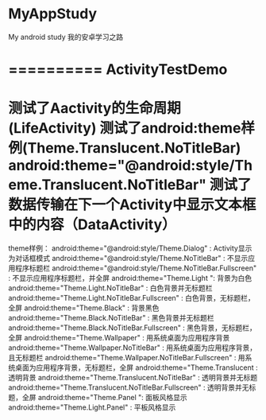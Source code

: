 MyAppStudy
==========

My android study
我的安卓学习之路

==========
ActivityTestDemo
==========
测试了Aactivity的生命周期(LifeActivity)
测试了android:theme样例(Theme.Translucent.NoTitleBar)
	android:theme="@android:style/Theme.Translucent.NoTitleBar" 
测试了数据传输在下一个Activity中显示文本框中的内容（DataActivity）
==========
theme样例：
	android:theme="@android:style/Theme.Dialog" : Activity显示为对话框模式
	android:theme="@android:style/Theme.NoTitleBar" : 不显示应用程序标题栏
	android:theme="@android:style/Theme.NoTitleBar.Fullscreen" : 不显示应用程序标题栏，并全屏
	android:theme="Theme.Light ": 背景为白色
	android:theme="Theme.Light.NoTitleBar" : 白色背景并无标题栏
	android:theme="Theme.Light.NoTitleBar.Fullscreen" : 白色背景，无标题栏，全屏
	android:theme="Theme.Black" : 背景黑色
	android:theme="Theme.Black.NoTitleBar" : 黑色背景并无标题栏
	android:theme="Theme.Black.NoTitleBar.Fullscreen" : 黑色背景，无标题栏，全屏
	android:theme="Theme.Wallpaper" : 用系统桌面为应用程序背景
	android:theme="Theme.Wallpaper.NoTitleBar" : 用系统桌面为应用程序背景，且无标题栏
	android:theme="Theme.Wallpaper.NoTitleBar.Fullscreen" : 用系统桌面为应用程序背景，无标题栏，全屏
	android:theme="Theme.Translucent : 透明背景
	android:theme="Theme.Translucent.NoTitleBar" : 透明背景并无标题
	android:theme="Theme.Translucent.NoTitleBar.Fullscreen" : 透明背景并无标题，全屏
	android:theme="Theme.Panel ": 面板风格显示
	android:theme="Theme.Light.Panel" : 平板风格显示

